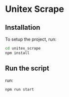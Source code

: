 # Unitex Scrape

## Installation

To setup the project, run:

```bash
cd unitex_scrape
npm install
```

## Run the script

run:

```bash
npm run start
```
